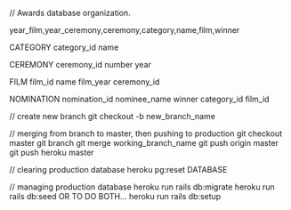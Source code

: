 

// Awards database organization.

year_film,year_ceremony,ceremony,category,name,film,winner

CATEGORY
category_id
name

CEREMONY
ceremony_id
number
year

FILM
film_id
name
film_year
ceremony_id

NOMINATION
nomination_id
nominee_name
winner
category_id
film_id


// create new branch
git checkout -b new_branch_name

// merging from branch to master, then pushing to production
git checkout master
git branch
git merge working_branch_name
git push origin master
git push heroku master

// clearing production database
heroku pg:reset DATABASE

// managing production database
heroku run rails db:migrate
heroku run rails db:seed
OR TO DO BOTH...
heroku run rails db:setup
